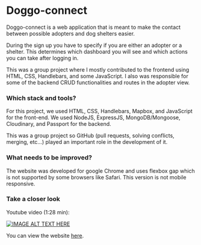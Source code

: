# Doggo-connect

Doggo-connect is a web application that is meant to make the contact between possible adopters and dog shelters easier. 

During the sign up you have to specify if you are either an adopter or a shelter. This determines which dashboard you will see and which actions you can take after logging in. 

This was a group project where I mostly contributed to the frontend using HTML, CSS, Handlebars, and some JavaScript. I also was responsible for some of the backend CRUD functionalities and routes in the adopter view.

### Which stack and tools?

For this project, we used HTML, CSS, Handlebars, Mapbox, and JavaScript for the front-end. We used NodeJS, ExpressJS, MongoDB/Mongoose, Cloudinary, and Passport for the backend.

This was a group project so GitHub (pull requests, solving conflicts, merging, etc…)  played an important role in the development of it. 

### What needs to be improved?

The website was developed for google Chrome and uses flexbox gap which is not supported by some browsers like Safari. 
This version is not mobile responsive.

### Take a closer look

Youtube video (1:28 min):

[![IMAGE ALT TEXT HERE](https://img.youtube.com/vi/6eFH7NoqC9w/0.jpg)](https://www.youtube.com/watch?v=6eFH7NoqC9w)

You can view the website [here](https://doggo-connect.herokuapp.com/). 
